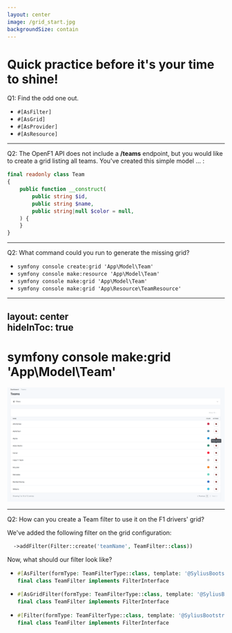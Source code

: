 ```yaml
---
layout: center
image: /grid_start.jpg
backgroundSize: contain
---
```


# Quick practice before it's your time to shine!
Q1: Find the odd one out.

<v-clicks>

* ```#[AsFilter] ```
* ```#[AsGrid]```
* <span v-mark="{ at: 5, color: 'red', type: 'circle' }">```#[AsProvider]```</span>
* ```#[AsResource]```


</v-clicks>

<!--
*Estelle*
-->

---

Q2: The OpenF1 API does not include a **/teams** endpoint, but you would like to create a grid listing all teams.
You've created this simple model ... : 

```php
final readonly class Team
{
    public function __construct(
        public string $id,
        public string $name,
        public string|null $color = null,
    ) {
    }
}
```

<!--
*Estelle*
-->

---

Q2: What command could you run to generate the missing grid?

<v-clicks>

* ```symfony console create:grid 'App\Model\Team'```
* ```symfony console make:resource 'App\Model\Team'```
* <span v-mark="{ at: 5, color: 'red', type: 'circle' }">```symfony console make:grid 'App\Model\Team'```</span>
* ```symfony console make:grid 'App\Resource\TeamResource'```

</v-clicks>

<!--
*Loïc*

    Although technically, we still need to add a TeamResource to generate routing  
```php

#[AsResource(
    section: 'admin',
    templatesDir: '@SyliusAdminUi/crud',
    routePrefix: '/admin',
    operations: [
        new Index(grid: TeamGrid::class),
    ],
)]
final readonly class TeamResource implements ResourceInterface
{
    public function __construct(
        public string $id,
        public string $name,
        public string|null $color = null,
    ) {
    }

    public function getId(): string
    {
        return $this->name;
    }
}
```
-->


---
layout: center  
hideInToc: true
---

# symfony console make:grid 'App\Model\Team'

<img src="/teams_grid.png">

<!--
*Loïc*
-->

---

Q2: How can you create a Team filter to use it on the F1 drivers' grid?

We've added the following filter on the grid configuration:

```php
  ->addFilter(Filter::create('teamName', TeamFilter::class)) 
```

Now, what should our filter look like?

<v-clicks>

* ```php
  #[AsFilter(formType: TeamFilterType::class, template: '@SyliusBootstrapAdminUi/shared/grid/filter/select.html.twig',)]
  final class TeamFilter implements FilterInterface


* ```php
  #[AsGridFilter(formType: TeamFilterType::class, template: '@SyliusBootstrapAdminUi/shared/grid/filter/select.html.twig',)]
  final class TeamFilter implements FilterInterface


* ```php
  #[Filter(formType: TeamFilterType::class, template: '@SyliusBootstrapAdminUi/shared/grid/filter/select.html.twig',)]
  final class TeamFilter implements FilterInterface


</v-clicks>


<!--
*Loïc*

    Answers 2 and 3 are correct but in our case we only have a model, no resource yet
-->




